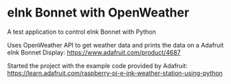 # eInk Bonnet with OpenWeather

A test application to control eInk Bonnet with Python

Uses OpenWeather API to get weather data and prints the data on a Adafruit eInk Bonnet Display: https://www.adafruit.com/product/4687

Started the project with the example code provided by Adafruit: https://learn.adafruit.com/raspberry-pi-e-ink-weather-station-using-python
